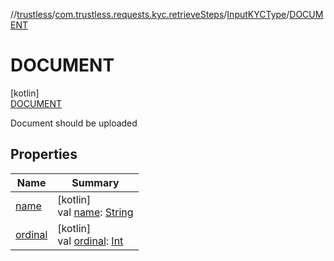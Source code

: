 //[trustless](../../../../index.md)/[com.trustless.requests.kyc.retrieveSteps](../../index.md)/[InputKYCType](../index.md)/[DOCUMENT](index.md)

# DOCUMENT

[kotlin]\
[DOCUMENT](index.md)

Document should be uploaded

## Properties

| Name | Summary |
|---|---|
| [name](index.md#-372974862%2FProperties%2F-1818097539) | [kotlin]<br>val [name](index.md#-372974862%2FProperties%2F-1818097539): [String](https://kotlinlang.org/api/latest/jvm/stdlib/kotlin/-string/index.html) |
| [ordinal](index.md#-739389684%2FProperties%2F-1818097539) | [kotlin]<br>val [ordinal](index.md#-739389684%2FProperties%2F-1818097539): [Int](https://kotlinlang.org/api/latest/jvm/stdlib/kotlin/-int/index.html) |
